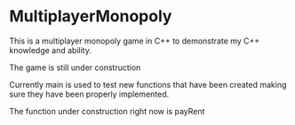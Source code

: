 # MultiplayerMonopoly
This is a multiplayer monopoly game in C++ to demonstrate my C++ knowledge and ability.

The game is still under construction

Currently main is used to test new functions that have been created making sure they have been properly implemented.

The function under construction right now is payRent


